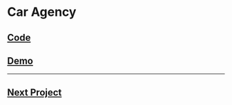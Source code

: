 # Car Agency

## [Code](./Code/)

## [Demo](https://yourcar-project.netlify.app/)

---

## [Next Project](../Note-App/)
